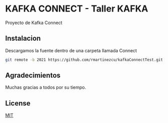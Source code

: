 # KAFKA CONNECT - Taller KAFKA

Proyecto de Kafka Connect 

## Instalacion

Descargamos la fuente dentro de una carpeta llamada Connect

```bash
git remote -b 2021 https://github.com/rmartinezcu/kafkaConnectTest.git

```
## Agradecimientos

Muchas gracias a todos por su tiempo.

## License
[MIT](https://choosealicense.com/licenses/mit/)
